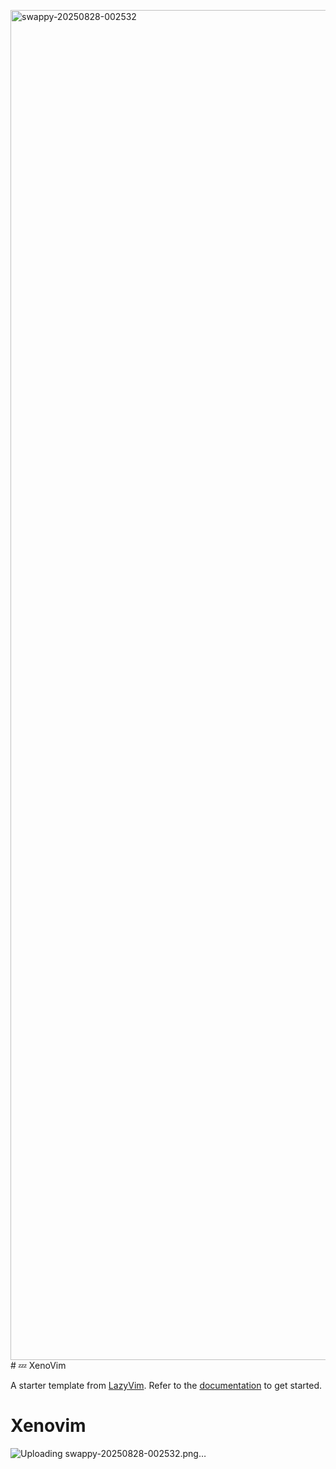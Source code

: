 <img width="3840" height="2160" alt="swappy-20250828-002532" src="https://github.com/user-attachments/assets/c22c4c81-879f-476f-8c67-2f6b66a17542" /># 💤 XenoVim

A starter template from [LazyVim](https://github.com/LazyVim/LazyVim).
Refer to the [documentation](https://lazyvim.github.io/installation) to get started.
# Xenovim

![Uploading swappy-20250828-002532.png…](Xenovim)
